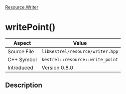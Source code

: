 [Resource.Writer](index)
# writePoint()
| Aspect | Value |
| --- | --- |
| Source File | `libKestrel/resource/writer.hpp` |
| C++ Symbol | `kestrel::resource::write_point` |
| Introduced | Version 0.8.0 |
## Description

